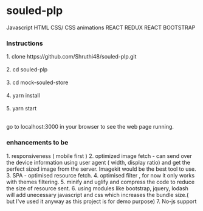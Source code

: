 # souled-plp
Javascript
HTML
CSS/ CSS animations
REACT
REDUX
REACT BOOTSTRAP

<h3>Instructions </h3>
1. clone https://github.com/Shruthi48/souled-plp.git<br></br>
2. cd souled-plp<br></br>
3. cd mock-souled-store<br></br>
4. yarn install<br></br>
5. yarn start<br></br>

<p>go to localhost:3000 in your browser to see the web page running.</p>

<h3>enhancements to be</h3>
1. responsiveness ( mobile first )
2. optimized image fetch - can send over the device information using user agent ( width, display ratio) and get the perfect sized image from the server. Imagekit would be the best tool to use.
3. SPA - optimised resource fetch.
4. optimised filter , for now it only works with themes filtering.
5. minify and uglify and compress the code to reduce the size of resource sent.
6. using modules like bootstrap, jquery, lodash will add unecessary javascript and css which increases the bundle size.( but I've used it anyway as this project is for demo purpose)
7. No-js support
